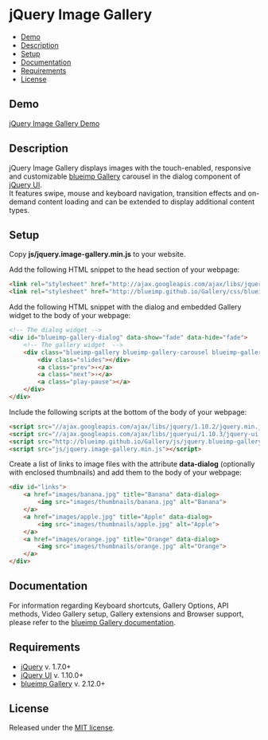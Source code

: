 # jQuery Image Gallery

- [Demo](#demo)
- [Description](#description)
- [Setup](#setup)
- [Documentation](#documentation)
- [Requirements](#requirements)
- [License](#license)

## Demo
[jQuery Image Gallery Demo](http://blueimp.github.io/jQuery-Image-Gallery/)

## Description
jQuery Image Gallery displays images with the touch-enabled, responsive and customizable [blueimp Gallery](http://blueimp.github.io/Gallery/) carousel in the dialog component of [jQuery UI](http://jqueryui.com/).  
It features swipe, mouse and keyboard navigation, transition effects and on-demand content loading and can be extended to display additional content types.

## Setup
Copy **js/jquery.image-gallery.min.js** to your website.

Add the following HTML snippet to the head section of your webpage:

```html
<link rel="stylesheet" href="http://ajax.googleapis.com/ajax/libs/jqueryui/1.10.3/themes/south-street/jquery-ui.css" id="theme">
<link rel="stylesheet" href="http://blueimp.github.io/Gallery/css/blueimp-gallery.min.css">
```

Add the following HTML snippet with the dialog and embedded Gallery widget to the body of your webpage:

```html
<!-- The dialog widget -->
<div id="blueimp-gallery-dialog" data-show="fade" data-hide="fade">
    <!-- The gallery widget  -->
    <div class="blueimp-gallery blueimp-gallery-carousel blueimp-gallery-controls">
        <div class="slides"></div>
        <a class="prev">‹</a>
        <a class="next">›</a>
        <a class="play-pause"></a>
    </div>
</div>
```

Include the following scripts at the bottom of the body of your webpage:

```html
<script src="//ajax.googleapis.com/ajax/libs/jquery/1.10.2/jquery.min.js"></script>
<script src="//ajax.googleapis.com/ajax/libs/jqueryui/1.10.3/jquery-ui.min.js"></script>
<script src="http://blueimp.github.io/Gallery/js/jquery.blueimp-gallery.min.js"></script>
<script src="js/jquery.image-gallery.min.js"></script>
```

Create a list of links to image files with the attribute **data-dialog** (optionally with enclosed thumbnails) and add them to the body of your webpage:

```html
<div id="links">
    <a href="images/banana.jpg" title="Banana" data-dialog>
        <img src="images/thumbnails/banana.jpg" alt="Banana">
    </a>
    <a href="images/apple.jpg" title="Apple" data-dialog>
        <img src="images/thumbnails/apple.jpg" alt="Apple">
    </a>
    <a href="images/orange.jpg" title="Orange" data-dialog>
        <img src="images/thumbnails/orange.jpg" alt="Orange">
    </a>
</div>
```

## Documentation
For information regarding Keyboard shortcuts, Gallery Options, API methods, Video Gallery setup, Gallery extensions and Browser support, please refer to the [blueimp Gallery documentation](https://github.com/blueimp/Gallery/blob/master/README.md).

## Requirements
* [jQuery](http://jquery.com/) v. 1.7.0+
* [jQuery UI](http://jqueryui.com/) v. 1.10.0+
* [blueimp Gallery](https://github.com/blueimp/Gallery) v. 2.12.0+

## License
Released under the [MIT license](http://www.opensource.org/licenses/MIT).
